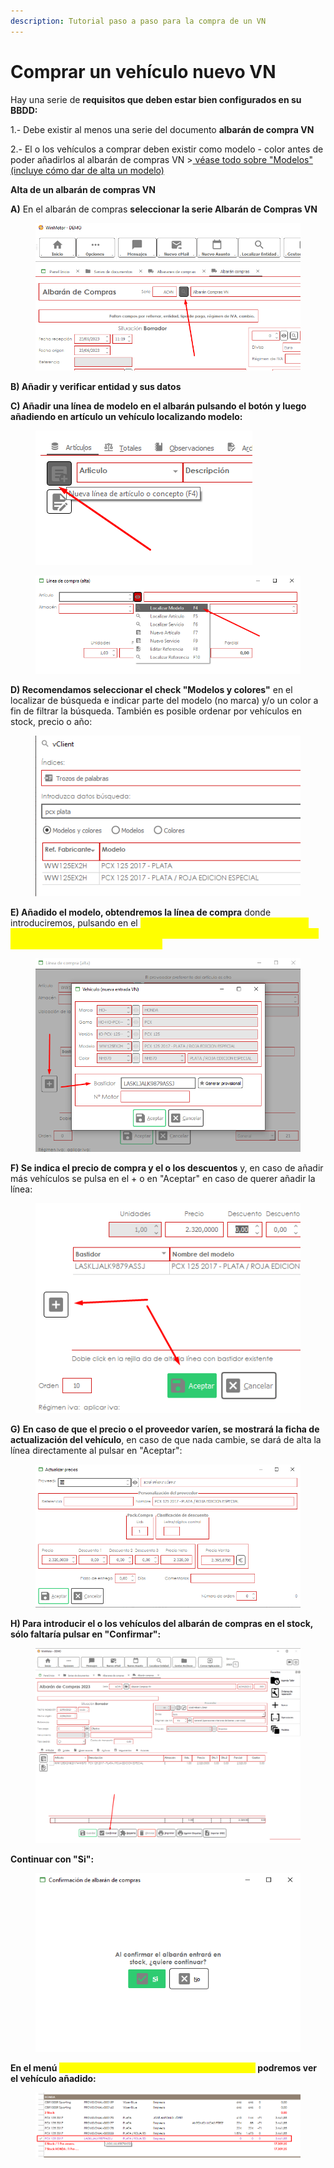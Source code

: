 ```yaml
---
description: Tutorial paso a paso para la compra de un VN
---
```


# Comprar un vehículo nuevo VN

Hay una serie de **requisitos que deben estar bien configurados en su BBDD:**

1.- Debe existir al menos una serie del documento **albarán de compra VN**

2.- El o los vehículos a comprar deben existir como modelo - color antes de poder añadirlos al albarán de compras VN >[ véase todo sobre "Modelos" (incluye cómo dar de alta un modelo)](https://winmotor.gitbook.io/winmotor-automocion/manuales/automocion/comercial-de-vehiculos/modelos)

**Alta de un albarán de compras VN**

**A)** En el albarán de compras **seleccionar la serie Albarán de Compras VN**

<figure><img src="../../.gitbook/assets/imagen (9) (4).png" alt=""><figcaption></figcaption></figure>

**B) Añadir y verificar entidad y sus datos**

**C) Añadir una línea de modelo en el albarán pulsando el botón y luego añadiendo en artículo un vehículo localizando modelo:**

<figure><img src="../../.gitbook/assets/imagen (8) (5).png" alt=""><figcaption></figcaption></figure>

<figure><img src="../../.gitbook/assets/imagen (4) (2).png" alt=""><figcaption></figcaption></figure>

**D) Recomendamos seleccionar el check "Modelos y colores"** en el localizar de búsqueda e indicar parte del modelo (no marca) y/o un color a fin de filtrar la búsqueda. También es posible ordenar por vehículos en stock, precio o año:

<figure><img src="../../.gitbook/assets/imagen (15) (7).png" alt=""><figcaption></figcaption></figure>

**E) Añadido el modelo, obtendremos la línea de compra** donde introduciremos, pulsando en el <mark style="color:yellow;">**+ cada uno de los bastidores del mismo modelo -color. Si añadimos más modelos al albarán, deberán ir añadidos desde su línea de alta en el albarán:**</mark>

<figure><img src="../../.gitbook/assets/imagen (17) (5).png" alt=""><figcaption></figcaption></figure>

**F) Se indica el precio de compra y el o los descuentos** y, en caso de añadir más vehículos se pulsa en el + o en "Aceptar" en caso de querer añadir la línea:

<figure><img src="../../.gitbook/assets/imagen (7) (3).png" alt=""><figcaption></figcaption></figure>

**G)** **En caso de que el precio o el proveedor varíen, se mostrará la ficha de actualización del vehículo**, en caso de que nada cambie, se dará de alta la línea directamente al pulsar en "Aceptar":

<figure><img src="../../.gitbook/assets/imagen (6) (2).png" alt=""><figcaption></figcaption></figure>

**H) Para introducir el o los vehículos del albarán de compras en el stock, sólo faltaría pulsar en "Confirmar":**

<figure><img src="../../.gitbook/assets/imagen (12) (5).png" alt=""><figcaption></figcaption></figure>

**Continuar con "Si":**

<figure><img src="../../.gitbook/assets/imagen (16) (5).png" alt=""><figcaption></figcaption></figure>

**En el menú **<mark style="color:yellow;">**Automoción > Comercial > Stock de vehículos**</mark>** podremos ver el vehículo añadido:**

<figure><img src="../../.gitbook/assets/imagen (14) (7).png" alt=""><figcaption></figcaption></figure>
